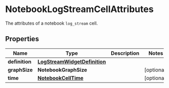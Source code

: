 # NotebookLogStreamCellAttributes

The attributes of a notebook `log_stream` cell.

## Properties

| Name           | Type                                                          | Description | Notes      |
| -------------- | ------------------------------------------------------------- | ----------- | ---------- |
| **definition** | [**LogStreamWidgetDefinition**](LogStreamWidgetDefinition.md) |             |
| **graphSize**  | **NotebookGraphSize**                                         |             | [optional] |
| **time**       | [**NotebookCellTime**](NotebookCellTime.md)                   |             | [optional] |
